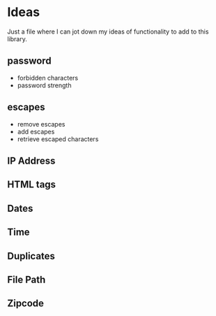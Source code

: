 # Ideas

Just a file where I can jot down my ideas of functionality to add to this library.

## password

- forbidden characters
- password strength

## escapes

- remove escapes
- add escapes
- retrieve escaped characters

## IP Address

## HTML tags

## Dates

## Time

## Duplicates

## File Path

## Zipcode
